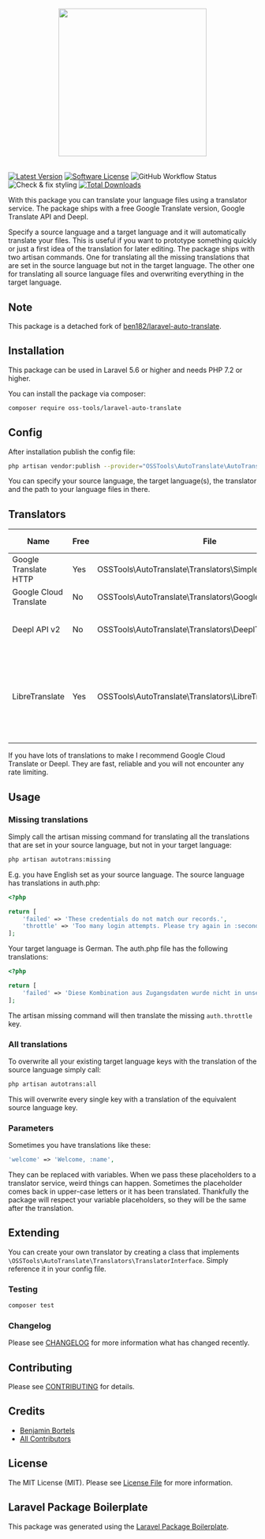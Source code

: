 <h6 align="center">
    <img src="https://i.ibb.co/5hhcPSH/defile-de-mode-1.png" width="300"/>
</h6>

[![Latest Version](https://img.shields.io/github/release/oss-tools/laravel-auto-translate.svg?style=flat-square)](https://github.com/oss-tools/laravel-auto-translate/releases)
[![Software License](https://img.shields.io/badge/license-MIT-brightgreen.svg?style=flat-square)](LICENSE.md)
![GitHub Workflow Status](https://img.shields.io/github/workflow/status/oss-tools/laravel-auto-translate/run-tests?label=tests)
![Check & fix styling](https://github.com/oss-tools/laravel-auto-translate/workflows/Check%20&%20fix%20styling/badge.svg)
[![Total Downloads](https://img.shields.io/packagist/dt/oss-tools/laravel-auto-translate.svg?style=flat-square)](https://packagist.org/packages/oss-tools/laravel-auto-translate)

With this package you can translate your language files using a translator service. The package ships with a free Google Translate version, Google Translate API and Deepl.

Specify a source language and a target language and it will automatically translate your files. This is useful if you want to prototype something quickly or just a first idea of the translation for later editing. The package ships with two artisan commands. One for translating all the missing translations that are set in the source language but not in the target language. The other one for translating all source language files and overwriting everything in the target language.

## Note
This package is a detached fork of [ben182/laravel-auto-translate](https://github.com/ben182/laravel-auto-translate).

## Installation

This package can be used in Laravel 5.6 or higher and needs PHP 7.2 or higher.

You can install the package via composer:

```bash
composer require oss-tools/laravel-auto-translate
```

## Config

After installation publish the config file:

```bash
php artisan vendor:publish --provider="OSSTools\AutoTranslate\AutoTranslateServiceProvider"
```

You can specify your source language, the target language(s), the translator and the path to your language files in there.

## Translators

| Name                   | Free | File                                                        | Documentation                       | Available languages |
|------------------------|------|-------------------------------------------------------------|-------------------------------------|----------|
| Google Translate HTTP  | Yes  | OSSTools\AutoTranslate\Translators\SimpleGoogleTranslator   | /                                   | Over 100 |
| Google Cloud Translate | No   | OSSTools\AutoTranslate\Translators\GoogleCloudTranslator    | [Documentation](https://cloud.google.com/translate/) | Over 100 |
| Deepl API v2           | No   | OSSTools\AutoTranslate\Translators\DeeplTranslator          | [Documentation](https://www.deepl.com/docs-api.html) | EN, DE, FR, ES, PT, IT, NL, PL, RU |
| LibreTranslate         | Yes  | OSSTools\AutoTranslate\Translators\LibreTranslateTranslator | [Documentation](https://github.com/LibreTranslate/LibreTranslate) | AR, EN, ZH, NL, FI, FR, DE, HI, HU, ID, GA, IT, JA, KO, PL, PT, RU, ES, SV, TR, UK, VI |

If you have lots of translations to make I recommend Google Cloud Translate or Deepl. They are fast, reliable and you will not encounter any rate limiting.

## Usage

### Missing translations

Simply call the artisan missing command for translating all the translations that are set in your source language, but not in your target language:

```bash
php artisan autotrans:missing
```

E.g. you have English set as your source language. The source language has translations in auth.php:

```php
<?php

return [
    'failed' => 'These credentials do not match our records.',
    'throttle' => 'Too many login attempts. Please try again in :seconds seconds.',
];
```

Your target language is German. The auth.php file has the following translations:

```php
<?php

return [
    'failed' => 'Diese Kombination aus Zugangsdaten wurde nicht in unserer Datenbank gefunden.',
];
```

The artisan missing command will then translate the missing `auth.throttle` key.

### All translations

To overwrite all your existing target language keys with the translation of the source language simply call:

```bash
php artisan autotrans:all
```

This will overwrite every single key with a translation of the equivalent source language key.

### Parameters

Sometimes you have translations like these:

```php
'welcome' => 'Welcome, :name',
```

They can be replaced with variables. When we pass these placeholders to a translator service, weird things can happen. Sometimes the placeholder comes back in upper-case letters or it has been translated. Thankfully the package will respect your variable placeholders, so they will be the same after the translation.

## Extending

You can create your own translator by creating a class that implements `\OSSTools\AutoTranslate\Translators\TranslatorInterface`. Simply reference it in your config file.

### Testing

``` bash
composer test
```

### Changelog

Please see [CHANGELOG](CHANGELOG.md) for more information what has changed recently.

## Contributing

Please see [CONTRIBUTING](CONTRIBUTING.md) for details.

## Credits

- [Benjamin Bortels](https://github.com/ben182)
- [All Contributors](../../contributors)

## License

The MIT License (MIT). Please see [License File](LICENSE.md) for more information.

## Laravel Package Boilerplate

This package was generated using the [Laravel Package Boilerplate](https://laravelpackageboilerplate.com).
